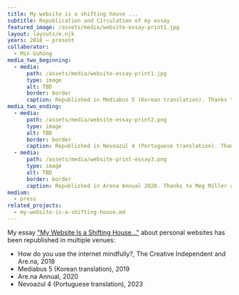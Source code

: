 ```yaml
---
title: My website is a shifting house ...
subtitle: Republication and Circulation of my essay
featured_image: /assets/media/website-essay-print1.jpg
layout: layouts/e.njk
years: 2018 – present
collaborator:
  - Min Guhong
media_two_beginning:
  - media:
      path: /assets/media/website-essay-print1.jpg
      type: image
      alt: TBD
      border: border
      caption: Republished in Mediabus 5 (Korean translation). Thanks to Min Guhong.
media_two_ending:
  - media:
      path: /assets/media/website-essay-print2.png
      type: image
      alt: TBD
      border: border
      caption: Republished in Nevoazul 4 (Portuguese translation). Thanks to Inês Catarina Pinto.
  - media:
      path: /assets/media/website-print-essay3.png
      type: image
      alt: TBD
      border: border
      caption: Republished in Arena Annual 2020. Thanks to Meg Miller and Are.na.
medium:
  - press
related_projects:
  - my-website-is-a-shifting-house.md
---
```


My essay ["My Website Is a Shifting House..."](/e/my-website-is-a-shifting-house) about personal websites has been republished in multiple venues:

<div class="small-text">

- How do you use the internet mindfully?, The Creative Independent and Are.na, 2018
- Mediabus 5 (Korean translation), 2019
- Are.na Annual, 2020
- Nevoazul 4 (Portuguese translation), 2023

</div>
